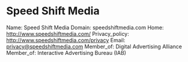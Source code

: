 
# Speed Shift Media

Name: Speed Shift Media
Domain: speedshiftmedia.com
Home: http://www.speedshiftmedia.com/
Privacy_policy: http://www.speedshiftmedia.com/privacy
Email: privacy@speedshiftmedia.com
Member_of: Digital Advertising Alliance
Member_of: Interactive Advertising Bureau (IAB)
